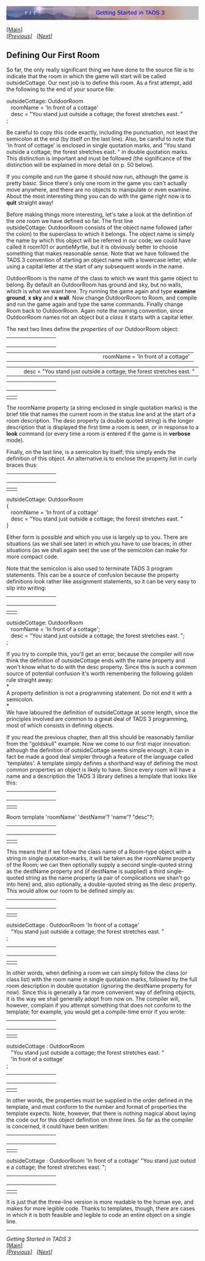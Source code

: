 ---
---
<div class="topbar">

[<img src="topbar.jpg" data-border="0" />](index.html)

</div>

<div class="main">

[\[Main\]](index.html)  
*[\[Previous\]](startinganewgame.html)
  [\[Next\]](addinganobjecttotheroom.html)*

## Defining Our First Room

So far, the only really significant thing we have done to the source
file is to indicate that the room in which the game will start will be
called outsideCottage. Our next job is to define this room. As a first
attempt, add the following to the end of your source file:

  
outsideCottage: OutdoorRoom  
   roomName = 'In front of a cottage'  
   desc = "You stand just outside a cottage; the forest stretches east. "  
;  
  
Be careful to copy this code exactly, including the punctuation, not
least the semicolon at the end (by itself on the last line). Also, be
careful to note that 'In front of cottage' is enclosed in single
quotation marks, and "You stand outside a cottage; the forest stretches
east. " in double quotation marks. This distinction is important and
must be followed (the significance of the distinction will be explained
in more detail on p. 50 below).  
  
If you compile and run the game it should now run, although the game is
pretty basic. Since there's only one room in the game you can't actually
move anywhere, and there are no objects to manipulate or even examine.
About the most interesting thing you can do with the game right now is
to **quit** straight away!  
  
Before making things more interesting, let's take a look at the
definition of the one room we have defined so far. The first line
outsideCottage: OutdoorRoom consists of the object name followed (after
the colon) to the superclass to which it belongs. The object name is
simply the name by which this object will be referred in our code; we
could have called it room101 or auntieMyrtle, but it is obviously better
to choose something that makes reasonable sense. Note that we have
followed the TADS 3 convention of starting an object name with a
lowercase letter, while using a capital letter at the start of any
subsequent words in the name.  
  
OutdoorRoom is the name of the class to which we want this game object
to belong. By default an OutdoorRoom has ground and sky, but no walls,
which is what we want here. Try running the game again and type
**examine ground**, **x sky** and **x wall**. Now change OutdoorRoom to
Room, and compile and run the game again and type the same commands.
Finally change Room back to OutdoorRoom. Again note the naming
convention, since OutdoorRoom names not an object but a *class* it
starts with a capital letter.  
  
The next two lines define the *properties* of our OutdoorRoom object:  

<table data-border="0" data-cellpadding="0" data-cellspacing="0">
<colgroup>
<col style="width: 50%" />
<col style="width: 50%" />
</colgroup>
<tbody>
<tr data-valign="TOP">
<td width="51"></td>
<td> <br />
</td>
</tr>
</tbody>
</table>

<table data-border="0" data-cellpadding="0" data-cellspacing="0">
<colgroup>
<col style="width: 50%" />
<col style="width: 50%" />
</colgroup>
<tbody>
<tr data-valign="TOP">
<td width="51"></td>
<td>roomName = 'In front of a cottage' <br />
</td>
</tr>
</tbody>
</table>

<table data-border="0" data-cellpadding="0" data-cellspacing="0">
<colgroup>
<col style="width: 50%" />
<col style="width: 50%" />
</colgroup>
<tbody>
<tr data-valign="TOP">
<td width="51"></td>
<td>desc = "You stand just outside a cottage; the forest stretches east. " <br />
</td>
</tr>
</tbody>
</table>

<table data-border="0" data-cellpadding="0" data-cellspacing="0">
<colgroup>
<col style="width: 50%" />
<col style="width: 50%" />
</colgroup>
<tbody>
<tr data-valign="TOP">
<td width="51"></td>
<td> <br />
</td>
</tr>
</tbody>
</table>

|     |     |
|-----|-----|
|     |     |

The roomName property (a string enclosed in single quotation marks) is
the brief title that names the current room in the status line and at
the start of a room description. The desc property (a double quoted
string) is the longer description that is displayed the first time a
room is seen, or in response to a **look** command (or every time a room
is entered if the game is in **verbose** mode).  
  
Finally, on the last line, is a semicolon by itself; this simply ends
the definition of this object. An alternative is to enclose the property
list in curly braces thus:  

<table data-border="0" data-cellpadding="0" data-cellspacing="0">
<colgroup>
<col style="width: 50%" />
<col style="width: 50%" />
</colgroup>
<tbody>
<tr data-valign="TOP">
<td width="51"></td>
<td> <br />
</td>
</tr>
</tbody>
</table>

|     |     |
|-----|-----|
|     |     |

outsideCottage: OutdoorRoom  
{  
   roomName = 'In front of a cottage'  
   desc = "You stand just outside a cottage; the forest stretches east. "  
}  
  
Either form is possible and which you use is largely up to you. There
are situations (as we shall see later) in which you have to use braces;
in other situations (as we shall again see) the use of the semicolon can
make for more compact code.  
  
Note that the semicolon is also used to terminate TADS 3 program
statements. This can be a source of confusion because the property
definitions look rather like assignment statements, so it can be very
easy to slip into writing:  

<table data-border="0" data-cellpadding="0" data-cellspacing="0">
<colgroup>
<col style="width: 50%" />
<col style="width: 50%" />
</colgroup>
<tbody>
<tr data-valign="TOP">
<td width="51"></td>
<td> <br />
</td>
</tr>
</tbody>
</table>

|     |     |
|-----|-----|
|     |     |

outsideCottage: OutdoorRoom  
   roomName = 'In front of a cottage';  
   desc = "You stand just outside a cottage; the forest stretches east. ";  
;  
  
If you try to compile this, you'll get an error, because the compiler
will now think the definition of outsideCottage ends with the
name property and won't know what to do with the desc property. Since
this is such a common source of potential confusion it's worth
remembering the following golden rule straight away:  
*  
A property definition is not a programming statement. Do not end it with
a semicolon.  
*  
We have laboured the definition of outsideCottage at some length, since
the principles involved are common to a great deal of TADS 3
programming, most of which consists in defining objects.  
  
If you read the previous chapter, then all this should be reasonably
familiar from the "goldskull" example. Now we come to our first major
innovation: although the definition of outsideCottage seems simple
enough, it can in fact be made a good deal simpler through a feature of
the language called 'templates'. A template simply defines a shorthand
way of defining the most common properties an object is likely to have.
Since every room will have a name and a description the TADS 3 library
defines a template that looks like this:  

<table data-border="0" data-cellpadding="0" data-cellspacing="0">
<colgroup>
<col style="width: 50%" />
<col style="width: 50%" />
</colgroup>
<tbody>
<tr data-valign="TOP">
<td width="51"></td>
<td> <br />
</td>
</tr>
</tbody>
</table>

|     |     |
|-----|-----|
|     |     |

Room template 'roomName' 'destName'? 'name'? "desc"?;   

<table data-border="0" data-cellpadding="0" data-cellspacing="0">
<colgroup>
<col style="width: 50%" />
<col style="width: 50%" />
</colgroup>
<tbody>
<tr data-valign="TOP">
<td width="51"></td>
<td> <br />
</td>
</tr>
</tbody>
</table>

|     |     |
|-----|-----|
|     |     |

This means that if we follow the class name of a Room-type object with a
string in single quotation-marks, it will be taken as the roomName
property of the Room; we can then optionally supply a second
single-quoted string as the destName property and (if destName is
supplied) a third single-quoted string as the name property (a pair of
complications we shan't go into here) and, also optionally, a
double-quoted string as the desc property. This would allow our room to
be defined simply as:  

<table data-border="0" data-cellpadding="0" data-cellspacing="0">
<colgroup>
<col style="width: 50%" />
<col style="width: 50%" />
</colgroup>
<tbody>
<tr data-valign="TOP">
<td width="51"></td>
<td> <br />
</td>
</tr>
</tbody>
</table>

|     |     |
|-----|-----|
|     |     |

outsideCottage : OutdoorRoom 'In front of a cottage'     
   "You stand just outside a cottage; the forest stretches east. "  
;  

<table data-border="0" data-cellpadding="0" data-cellspacing="0">
<colgroup>
<col style="width: 50%" />
<col style="width: 50%" />
</colgroup>
<tbody>
<tr data-valign="TOP">
<td width="51"></td>
<td> <br />
</td>
</tr>
</tbody>
</table>

|     |     |
|-----|-----|
|     |     |

In other words, when defining a room we can simply follow the class (or
class list) with the room name in single quotation marks, followed by
the full room description in double quotation (ignoring the destName
property for now). Since this is generally a far more convenient way of
defining objects, it is the way we shall generally adopt from now on.
The compiler will, however, complain if you attempt something that does
not conform to the template; for example, you would get a compile-time
error if you wrote:  

<table data-border="0" data-cellpadding="0" data-cellspacing="0">
<colgroup>
<col style="width: 50%" />
<col style="width: 50%" />
</colgroup>
<tbody>
<tr data-valign="TOP">
<td width="51"></td>
<td> <br />
</td>
</tr>
</tbody>
</table>

|     |     |
|-----|-----|
|     |     |

outsideCottage : OutdoorRoom  
   "You stand just outside a cottage; the forest stretches east. "  
   'In front of a cottage'  
;  

<table data-border="0" data-cellpadding="0" data-cellspacing="0">
<colgroup>
<col style="width: 50%" />
<col style="width: 50%" />
</colgroup>
<tbody>
<tr data-valign="TOP">
<td width="51"></td>
<td> <br />
</td>
</tr>
</tbody>
</table>

|     |     |
|-----|-----|
|     |     |

In other words, the properties must be supplied in the order defined in
the template, and must conform to the number and format of properties
the template expects. Note, however, that there is nothing magical about
laying the code out for this object definition on three lines. So far as
the compiler is concerned, it could have been written:  

<table data-border="0" data-cellpadding="0" data-cellspacing="0">
<colgroup>
<col style="width: 50%" />
<col style="width: 50%" />
</colgroup>
<tbody>
<tr data-valign="TOP">
<td width="51"></td>
<td> <br />
</td>
</tr>
</tbody>
</table>

|     |     |
|-----|-----|
|     |     |

outsideCottage : OutdoorRoom 'In front of a cottage' "You stand just outside a cottage; the forest stretches east. ";  

<table data-border="0" data-cellpadding="0" data-cellspacing="0">
<colgroup>
<col style="width: 50%" />
<col style="width: 50%" />
</colgroup>
<tbody>
<tr data-valign="TOP">
<td width="51"></td>
<td> <br />
</td>
</tr>
</tbody>
</table>

|     |     |
|-----|-----|
|     |     |

It is just that the three-line version is more readable to the human
eye, and makes for more legible code. Thanks to templates, though, there
are cases in which it is both feasible and legible to code an entire
object on a single line.  
  

------------------------------------------------------------------------

*Getting Started in TADS 3*  
[\[Main\]](index.html)  
*[\[Previous\]](startinganewgame.html)
  [\[Next\]](addinganobjecttotheroom.html)*

</div>
